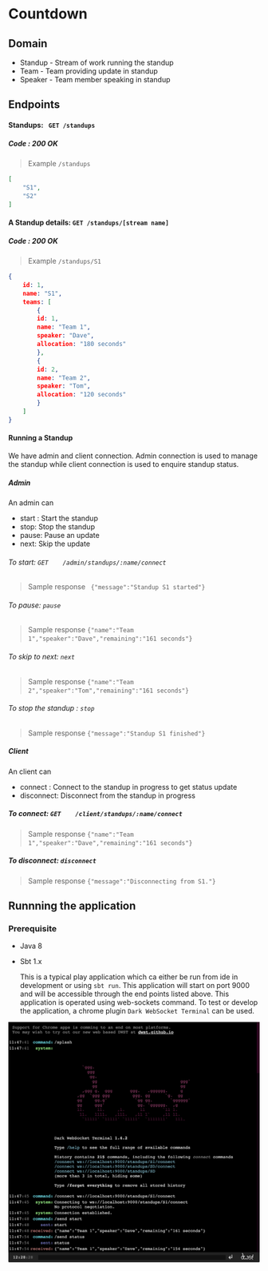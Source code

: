 # Countdown

## Domain
  - Standup - Stream of work running the standup
  - Team - Team providing update in standup
  - Speaker - Team member speaking in standup
## Endpoints
  #### Standups: ``` GET /standups```
  ##### Code : 200 OK
  > Example ```/standups```
```json
[
    "S1",
    "S2"
]
```

  #### A Standup details: ```GET /standups/[stream name]```
  ##### Code : 200 OK
 > Example ```/standups/S1```
```json
{
    id: 1,
    name: "S1",
    teams: [
        {
        id: 1,
        name: "Team 1",
        speaker: "Dave",
        allocation: "180 seconds"
        },
        {
        id: 2,
        name: "Team 2",
        speaker: "Tom",
        allocation: "120 seconds"
        }
    ]
}
```
  #### Running a Standup
    
  We have admin and client connection. Admin connection is used to manage the standup while client connection is used to
  enquire standup status.  
    
  ##### Admin
  An admin can 
  * start : Start the standup
  * stop: Stop the standup
  * pause: Pause an update
  * next: Skip the update  
  
  ###### To start: ```GET    /admin/standups/:name/connect```
  > Sample response ``` {"message":"Standup S1 started"}```  
  
  ###### To pause: ```pause```
  > Sample response ```{"name":"Team 1","speaker":"Dave","remaining":"161 seconds"}```
  
  ###### To skip to next: ```next```
  > Sample response ``` {"name":"Team 2","speaker":"Tom","remaining":"161 seconds"} ```

  ###### To stop the standup : ```stop```
  
  > Sample response ``` {"message":"Standup S1 finished"} ```

  ##### Client
  An client can 
  * connect : Connect to the standup in progress to get status update
  * disconnect: Disconnect from the standup in progress

  ##### To connect: ```GET    /client/standups/:name/connect```
    
  > Sample response ``` {"name":"Team 1","speaker":"Dave","remaining":"161 seconds"} ```
  
  ##### To disconnect: ```disconnect```
  > Sample response ``` {"message":"Disconnecting from S1."} ```    

## Runnning the application

### Prerequisite
* Java 8
* Sbt 1.x

    This is a typical play application which ca either be run from ide in development or using ```sbt run```. 
This application will start on port 9000 and will be accessible through the end points listed above.
    This application is operated using web-sockets command. To test or develop the application, a chrome
plugin ```Dark WebSocket Terminal``` can be used. 

![](dwst.png)